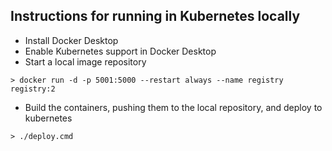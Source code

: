 ## Instructions for running in Kubernetes locally

* Install Docker Desktop
* Enable Kubernetes support in Docker Desktop
* Start a local image repository

```
> docker run -d -p 5001:5000 --restart always --name registry registry:2
```

* Build the containers, pushing them to the local repository, and deploy to kubernetes

```
> ./deploy.cmd
```

